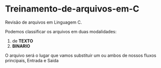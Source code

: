 # Treinamento-de-arquivos-em-C
Revisão de arquivos em Linguagem C.
        <p> Podemos classificar os arquivos em duas modalidades:</p>
        <ol>
            <li>de <b>TEXTO</b></li>
            <li><b>BINARIO</b></li>
        </ol>
        <p> O arquivo será o lugar que vamos substituir um ou ambos de nossos fluxos principais, Entrada e Saida</p>
        
        
        
        
        
